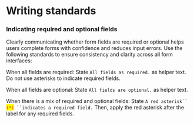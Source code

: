 # Writing standards

### Indicating required and optional fields

Clearly communicating whether form fields are required or optional helps users complete forms with confidence and reduces input errors. Use the following standards to ensure consistency and clarity across all form interfaces:

When all fields are required: State `All fields as required.` as helper text. Do not use asterisks to indicate required fields.

When all fields are optional: State `All fields are optional.` as helper text.&#x20;

When there is a mix of required and optional fields: State `A red asterisk`` `<mark style="color:red;">`(*)`</mark>` ``indicates a required field.` Then, apply the red asterisk after the label for any required fields.
